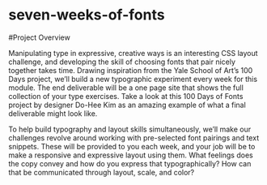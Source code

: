 # seven-weeks-of-fonts

#Project Overview

Manipulating type in expressive, creative ways is an interesting CSS layout challenge, 
and developing the skill of choosing fonts that pair nicely together takes time. Drawing
inspiration from the Yale School of Art’s 100 Days project, we’ll build a new typographic
experiment every week for this module. The end deliverable will be a one page site that shows
the full collection of your type exercises. Take a look at this 100 Days of Fonts project by
designer Do-Hee Kim as an amazing example of what a final deliverable might look like.

To help build typography and layout skills simultaneously, we’ll make our challenges revolve around
working with pre-selected font pairings and text snippets. These will be provided to you each week,
and your job will be to make a responsive and expressive layout using them. What feelings does the copy
convey and how do you express that typographically? How can that be communicated through layout, scale, and color?
